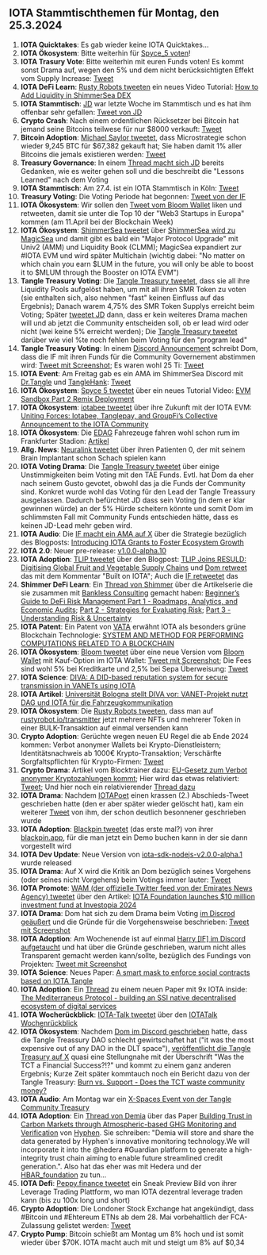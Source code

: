 ## IOTA Stammtischthemen für Montag, den 25.3.2024

1. **IOTA Quicktakes**: Es gab wieder keine IOTA Quicktakes...
2. **IOTA Ökosystem**: Bitte weiterhin für [Spyce_5 voten](https://x.com/SPYCE_5/status/1769698564161048634?s=20)!
3. **IOTA Trasury Vote**: Bitte weiterhin mit euren Funds voten! Es kommt sonst Drama auf, wegen den 5% und dem nicht berücksichtigten Effekt vom Supply Increase: [Tweet](https://x.com/TangleTreasury/status/1770061348031930853?s=20)
4. **IOTA DeFi Learn**: [Rusty Robots tweeten](https://x.com/RustyRobotCC/status/1770017474060181606?s=20) ein neues Video Tutorial: [How to Add Liquidity in ShimmerSea DEX](https://www.youtube.com/watch?v=6V2lLHfyH74&t=1s)
5. **IOTA Stammtisch**: [JD](https://twitter.com/Deep_Sea_Iotan) war letzte Woche im Stammtisch und es hat ihm offenbar sehr gefallen: [Tweet von JD](https://x.com/Deep_Sea_Iotan/status/1769924014535823657?s=20)
6. **Crypto Crash**: Nach einem ordentlichen Rücksetzer bei Bitcoin hat jemand seine Bitcoins teilwese für nur $8000 verkauft: [Tweet](https://x.com/Ashcryptoreal/status/1769927827875406232?s=20)
7. **Bitcoin Adoption**: [Michael Saylor tweetet](https://x.com/saylor/status/1770061111146033385?s=20), dass Microstrategie schon wieder 9,245 BTC für $67,382 gekauft hat; Sie haben damit 1% aller Bitcoins die jemals existieren werden: [Tweet](https://x.com/BTC_Archive/status/1770066351513653665?s=20)
8. **Treasury Governance**: In einem [Thread macht sich JD](https://x.com/Deep_Sea_Iotan/status/1770079971790184469?s=20) bereits Gedanken, wie es weiter gehen soll und die beschreibt die "Lessons Learned" nach dem Voting
9. **IOTA Stammtisch**: Am 27.4. ist ein IOTA Stammtisch in Köln: [Tweet](https://x.com/sciascma/status/1770073951923839049?s=20)
10. **Treasury Voting**: Die Voting Periode hat begonnen: [Tweet von der IF](https://x.com/iota/status/1770087838597423494?s=20)
11. **IOTA Ökosystem**: Wir sollen den [Tweet vom Bloom Wallet](https://x.com/bloomwalletio/status/1770093317667070311?s=20) liken und retweeten, damit sie unter die Top 10 der "Web3 Startups in Europa" kommen (am 11.April bei der Blockchain Week)
12. **IOTA Ökosystem**: [ShimmerSea tweetet](https://x.com/ShimmerSeaDEX/status/1770339862287094223?s=20) über [ShimmerSea wird zu MagicSea](https://medium.com/@shimmerseadefi/magicsea-42cdbf2d86db) und damit gibt es bald ein "Major Protocol Upgrade" mit Univ2 (AMM) und Liquidity Book (CLMM); MagicSea expandiert zur #IOTA EVM und wird später Multichain (wichtig dabei: "No matter on which chain you earn $LUM in the future, you will only be able to boost it to $MLUM through the Booster on IOTA EVM")
13. **Tangle Treasury Voting**: Die [Tangle Treasury tweetet](https://x.com/TangleTreasury/status/1770319059403313551?s=20), dass sie all ihre Liquidity Pools aufgelöst haben, um mit all ihren SMR Token zu voten (sie enthalten sich, also nehmen "fast" keinen Einfluss auf das Ergebnis); Danach warem 4,75% des SMR Token Supplys erreicht beim Voting; Später [tweetet JD](https://x.com/Deep_Sea_Iotan/status/1770818500296114438?s=20) dann, dass er kein weiteres Drama machen will und ab jetzt die Community entscheiden soll, ob er lead wird oder nicht (wei keine 5% erreicht werden); Die [Tangle Treasury tweetet](https://x.com/TangleTreasury/status/1770819360459800732?s=20) darüber wie viel %te noch fehlen beim Voting für den "program lead"
14. **Tangle Treasury Voting**: In einem [Discord Announcement](https://discord.com/channels/397872799483428865/398069502060789761/1219917062424625253) schreibt Dom, dass die IF mit ihren Funds für die Community Governement abstimmen wird: [Tweet mit Screenshot](https://x.com/IotaPoet/status/1770363562579431876?s=20); Es waren wohl 25 Ti: [Tweet](https://x.com/IotaPoet/status/1770376744870044109?s=20)
15. **IOTA Event**: Am Freitag gab es ein AMA im ShimmerSea Discord mit [Dr.Tangle](https://twitter.com/dr_tangle) und [TangleHank](https://twitter.com/TangleHank): [Tweet](https://x.com/Vrom14286662/status/1770468731921043825?s=20)
16. **IOTA Ökosystem**: [Spyce 5 tweetet](https://x.com/SPYCE_5/status/1770455768208175608?s=20) über ein neues Tutorial Video: [EVM Sandbox Part 2 Remix Deployment](https://www.youtube.com/watch?v=BwSB8pEREQE)
17. **IOTA Ökosystem**: [iotabee tweetet](https://x.com/iotabee/status/1770466860263240064?s=20) über ihre Zukunft mit der IOTA EVM: [Uniting Forces: Iotabee, Tanglepay, and GroupFi’s Collective Announcement to the IOTA Community](https://medium.com/@iotabee/uniting-forces-iotabee-tanglepay-and-groupfis-collective-announcement-to-the-iota-community-4f2ff5d29016)
18. **IOTA Ökosystem**: Die [EDAG](https://twitter.com/EDAGGroup) Fahrezeuge fahren wohl schon rum im Frankfurter Stadion: [Artikel](https://www.ffh.de/nachrichten/hessen/rhein-main/395680-deutsche-bank-park-autonome-autos-am-stadion-von-eintracht-frankfurt.html)
19. **Allg. News**: [Neuralink tweetet](https://x.com/neuralink/status/1770563939413496146?s=20) über ihren Patienten 0, der mit seinem Brain Implantant schon Schach spielen kann
20. **IOTA Voting Drama**: Die [Tangle Treasury tweetet](https://x.com/TangleTreasury/status/1770539252071252457?s=20) über einige Unstimmigkeiten beim Voting mit den TAE Funds. Evtl. hat Dom da eher nach seinem Gusto gevotet, obwohl das ja die Funds der Community sind. Konkret wurde wohl das Voting für den Lead der Tangle Treassury ausgelassen. Dadurch befürchtet JD dass sein Voting (in dem er klar gewinnen würde) an der 5% Hürde scheitern könnte und somit Dom im schlimmsten Fall mit Community Funds entschieden hätte, dass es keinen JD-Lead mehr geben wird. 
21. **IOTA Audio**: Die [IF macht ein AMA auf X](https://x.com/iota/status/1770495519653036370?s=20) über die Strategie bezüglich des Blogposts: [Introducing IOTA Grants to Foster Ecosystem Growth](https://blog.iota.org/introducing-iota-grants/)
22. **IOTA 2.0**: Neuer pre-release: [v1.0.0-alpha.10](https://github.com/iotaledger/iota-core/releases/tag/v1.0.0-alpha.10)
23. **IOTA Adoption**: [TLIP tweetet](https://x.com/TLIP_io/status/1770775822556610954?s=20) über den Blogpost: [TLIP Joins RESULD: Digitising Global Fruit and Vegetable Supply Chains](https://medium.com/@tlip.io/tlip-joins-resuld-digitising-global-fruit-and-vegetable-supply-chains-23d7eb4929ba) und [Dom retweet](https://x.com/DomSchiener/status/1770804644597334227?s=20) das mit dem Kommentar "Built on IOTA"; Auch die [IF retweetet](https://x.com/iota/status/1770821358726914402?s=20) das
24. **Shimmer DeFi Learn**: Ein [Thread von Shimmer](https://x.com/shimmernet/status/1770812613884023056?s=20) über die Artikelserie die sie zusammen mit [Bankless Consulting](https://twitter.com/banklessconsult) gemacht haben: [Beginner’s Guide to DeFi Risk Management Part 1 - Roadmaps, Analytics, and Economic Audits](https://blog.shimmer.network/beginners-guide-risk-management-1/); [Part 2 - Strategies for Evaluating Risk](https://blog.shimmer.network/beginners-guide-risk-management-1/); [Part 3 - Understanding Risk & Uncertainty](https://blog.shimmer.network/beginners-guide-risk-management-1/)
25. **IOTA Patent**: Ein Patent von [VATA](https://twitter.com/varta_ag) erwähnt IOTA als besonders grüne Blockchain Technologie: [SYSTEM AND METHOD FOR PERFORMING COMPUTATIONS RELATED TO A BLOCKCHAIN](https://worldwide.espacenet.com/patent/search/family/083508717/publication/EP4336773A1?q=pn%3DEP4336773A1)
26. **IOTA Ökosystem**: [Bloom tweetet](https://x.com/bloomwalletio/status/1770901960973062248?s=20) über eine neue Version vom [Bloom Wallet](https://bloomwallet.io/) mit Kauf-Option im IOTA Wallet: [Tweet mit Screenshot](https://x.com/Vrom14286662/status/1770922183906242594?s=20); Die Fees sind wohl 5% bei Kreditkarte und 2,5% bei Sepa Überweisung: [Tweet](https://x.com/c_varley/status/1771135933011710435?s=20)
27. **IOTA Science**: [DIVA: A DID-based reputation system for secure transmission in VANETs using IOTA](https://www.sciencedirect.com/science/article/pii/S1389128624001646)
28. **IOTA Artikel**: [Universität Bologna stellt DIVA vor: VANET-Projekt nutzt DAG und IOTA für die Fahrzeugkommunikation](https://www.crypto-news-flash.com/de/universitaet-bologna-stellt-diva-vor-vanet-projekt-nutzt-dag-und-iota-fuer-die-fahrzeugkommunikation/)
29. **IOTA Ökosystem**: Die [Rusty Robots tweeten](https://x.com/RustyRobotCC/status/1770934516342763862?s=20), dass man auf [rustyrobot.io/transmitter](https://www.rustyrobot.io/transmitter) jetzt mehrere NFTs und mehrerer Token in einer BULK-Transaktion auf einmal versenden kann
30. **Crypto Adoption**: Gerüchte wegen neuen EU Regel die ab Ende 2024 kommen: Verbot anonymer Wallets bei Krypto-Dienstleistern; Identitätsnachweis ab 1000€ Krypto-Transaktion; Verschärfte Sorgfaltspflichten für Krypto-Firmen: [Tweet](https://x.com/hoss_crypto/status/1771172809311474163?s=20)
31. **Crypto Drama**: Artikel vom Blocktrainer dazu: [EU-Gesetz zum Verbot anonymer Kryptozahlungen kommt](https://www.blocktrainer.de/eu-gesetz-zum-verbot-anonymer-kryptozahlungen-kommt/#:~:text=Am%2019.%20M%C3%A4rz%202024%20haben,Gegenstimmen%20und%20f%C3%BCnf%20Enthaltungen%20gab.); Hier wird das etwas relativiert: [Tweet](https://x.com/paddi_hansen/status/1771597759923073237?s=20); Und hier noch ein relativierender [Thread dazu](https://x.com/paddi_hansen/status/1771929859704389954?s=20)
32. **IOTA Drama**: Nachdem [IOTAPoet](https://twitter.com/IotaPoet) einen krassen (2.) Abschieds-Tweet geschrieben hatte (den er aber später wieder gelöscht hat), kam ein weiterer [Tweet](https://x.com/IotaPoet/status/1771165842538910079?s=20) von ihm, der schon deutlich besonnener geschrieben wurde
33. **IOTA Adoption**: [Blackpin tweetet](https://x.com/BLACKPIN_GmbH/status/1771461618003534294?s=20) (das erste mal?) von ihrer [blackpin.app](https://www.blackpin.app/eng/contact), für die man jetzt ein Demo buchen kann in der sie dann vorgestellt wird
34. **IOTA Dev Update**: Neue Version von [iota-sdk-nodejs-v2.0.0-alpha.1]([iota-sdk-nodejs-v2.0.0-alpha.1](https://github.com/iotaledger/iota-sdk/releases/tag/iota-sdk-nodejs-v2.0.0-alpha.1)https://github.com/iotaledger/iota-sdk/releases/tag/iota-sdk-nodejs-v2.0.0-alpha.1) wurde released
35. **IOTA Drama**: Auf X wird die Kritik an Dom bezüglich seines Vorgehens (oder seines nicht Vorgehens) beim Votings immer lauter: [Tweet](https://x.com/DigidusPrime/status/1771552446546084012?s=20)
36. **IOTA Promote**: [WAM (der offizielle Twitter feed von der Emirates News Agency) tweetet](https://x.com/WAMNEWS_ENG/status/1771815881321979931?s=20) über den Artikel: [IOTA Foundation launches $10 million investment fund at Investopia 2024](https://wam.ae/a/13tweyy)
37. **IOTA Drama**: Dom hat sich zu dem Drama beim Voting [im Discrod geäußert](https://discord.com/channels/397872799483428865/839927402242637834/1221349432503566416) und die Gründe für die Vorgehensweise beschrieben: [Tweet mit Screenshot](https://x.com/GeckoFlyingHigh/status/1771802253470437693?s=20)
38. **IOTA Adoption**: Am Wochenende ist auf einmal [Harry [IF] im Discord aufgetaucht](https://discord.com/channels/397872799483428865/738665041217323068/1221508763534626816) und hat über die Gründe geschrieben, warum nicht alles Transparent gemacht werden kann/sollte, bezüglich des Fundings von Projekten: [Tweet mit Screenshot](https://x.com/GeckoFlyingHigh/status/1771820541542068351?s=20)
39. **IOTA Science**: Neues Paper: [A smart mask to enforce social contracts based on IOTA Tangle](https://journals.plos.org/plosone/article?id=10.1371/journal.pone.0292850)
40. **IOTA Adoption**: Ein [Thread](https://x.com/Salimasbegum/status/1771887253402357915?s=20) zu einem neuen Paper mit 9x IOTA inside: [The Mediterraneus Protocol - building an SSI native decentralised ecosystem of digital services](https://arxiv.org/pdf/2403.13510.pdf)
41. **IOTA Wocherückblick**: [IOTA-Talk tweetet](https://x.com/Iota_Talk_/status/1771829512436597128?s=20) über den [IOTATalk Wochenrückblick](https://www.iota-talk.com/index.php?article/378-wochenr%C3%BCckblick-vom-17-bis-23-m%C3%A4rz-2024/)
42. **IOTA Ökosystem**: Nachdem [Dom im Discord geschrieben](https://discord.com/channels/397872799483428865/738665041217323068/1221457855090135180) hatte, dass die Tangle Treassury DAO schlecht gewirtschaftet hat ("it was the most expensive out of any DAO in the DLT space"), [veröffentlicht die Tangle Treasury auf X](https://x.com/TangleTreasury/status/1771943417737547833?s=20) quasi eine Stellungnahe mit der Überschrift "Was the TCT a Financial Success?!?" und kommt zu einem ganz anderen Ergebnis; Kurze Zeit später kommtauch noch ein Bericht dazu von der Tangle Treasury: [Burn vs. Support - Does the TCT waste community money?](https://x.com/TangleTreasury/status/1771986702631903664?s=20)
43. **IOTA Audio**: Am Montag war ein [X-Spaces Event von der Tangle Community Treasury](https://x.com/KryptoniteAli/status/1772279018252824756?s=20)
44. **IOTA Adoption**: Ein [Thread von Demia](https://x.com/_Demia/status/1772277608270422517?s=20) über das Paper [Building Trust in Carbon Markets through Atmospheric-based GHG Monitoring and Verification](https://www.hyphen.earth/post/researchpaper) von [Hyphen](https://twitter.com/HYPHEN_AG). Sie schreiben: "Demia will store and share the data generated by Hyphen's innovative monitoring technology.We will incorporate it into the  @hedera #Guardian platform to generate a high-integrity trust chain aiming to enable future streamlined credit generation.". Also hat das eher was mit Hedera und der [HBAR_foundation](https://twitter.com/HBAR_foundation) zu tun...
45. **IOTA Defi**: [Peppy.finance tweetet](https://x.com/Peppy_finance/status/1772158796917314037?s=20) ein Sneak Preview Bild von ihrer Leverage Trading Plattform, wo man IOTA dezentral leverage traden kann (bis zu 100x long und short)
46. **Crypto Adoption**: Die Londoner Stock Exchange hat angekündigt, dass #Bitcoin und #Ehtereum ETNs ab dem 28. Mai vorbehaltlich der FCA-Zulassung gelistet werden: [Tweet](https://x.com/FurkanCCTV/status/1772303256003149997?s=20)
47. **Crypto Pump**: Bitcoin schießt am Montag um 8% hoch und ist somit wieder über $70K. IOTA macht auch mit und steigt um 8% auf $0,34
